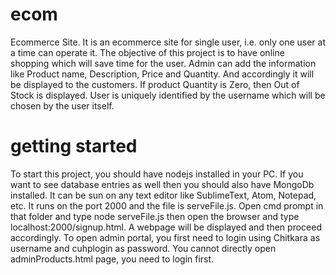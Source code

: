 # ecom
Ecommerce Site. It is an ecommerce site for single user, i.e. only one user at a time can operate it. The objective of this project is to have online shopping which will save time for the user. Admin can add the information like Product name, Description, Price and Quantity. And accordingly it will be displayed to the customers. If product Quantity is Zero, then Out of Stock is displayed. User is uniquely identified by the username which will be chosen by the user itself.
# getting started
To start this project, you should have nodejs installed in your PC. If you want to see database entries as well then you should also have MongoDb installed. It can be sun on any text editor like SublimeText, Atom,  Notepad, etc. It runs on the port 2000 and the file is serveFile.js. 
Open cmd prompt in that folder and type node serveFile.js then open the browser and type localhost:2000/signup.html. A webpage will be displayed and then proceed accordingly.
To open admin portal, you first need to login using Chitkara as username and cuhplogin as password. You cannot directly open adminProducts.html page, you need to login first.
